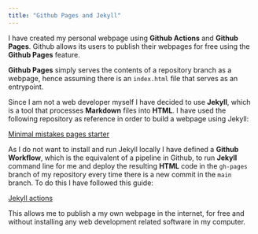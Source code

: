 ```yaml
---
title: "Github Pages and Jekyll"
---
```


I have created my personal webpage using **Github Actions** and **Github Pages**. Github allows its users to publish their webpages for free using the **Github Pages** feature.

**Github Pages** simply serves the contents of a repository branch as a webpage, hence assuming there is an `index.html` file that serves as an entrypoint.

Since I am not a web developer myself I have decided to use **Jekyll**, which is a tool that processes **Markdown** files into **HTML**. I have used the following repository as reference in order to build a webpage using Jekyll:

[Minimal mistakes pages starter](https://github.com/mmistakes/mm-github-pages-starter)

As I do not want to install and run Jekyll locally I have defined a **Github Workflow**, which is the equivalent of a pipeline in Github, to run **Jekyll** command line for me and deploy the resulting **HTML** code in the `gh-pages` branch of my repository every time there is a new commit in the `main` branch. To do this I have followed this guide:

[Jekyll actions](https://github.com/marketplace/actions/jekyll-actions)

This allows me to publish a my own webpage in the internet, for free and without installing any web development related software in my computer.